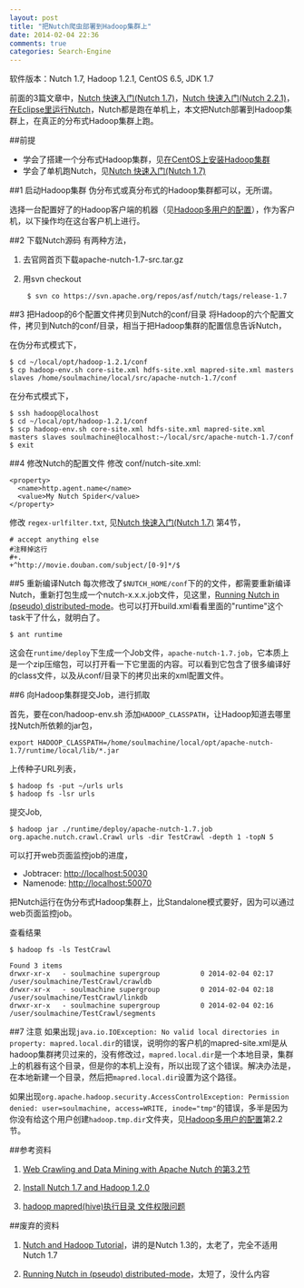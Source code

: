 ```yaml
---
layout: post
title: "把Nutch爬虫部署到Hadoop集群上"
date: 2014-02-04 22:36
comments: true
categories: Search-Engine
---
```


软件版本：Nutch 1.7, Hadoop 1.2.1, CentOS 6.5, JDK 1.7

前面的3篇文章中，[Nutch 快速入门(Nutch 1.7)](http://www.yanjiuyanjiu.com/blog/20140121)，[Nutch 快速入门(Nutch 2.2.1)](http://www.yanjiuyanjiu.com/blog/20140201)，[在Eclipse里运行Nutch](http://www.yanjiuyanjiu.com/blog/20140120)，Nutch都是跑在单机上，本文把Nutch部署到Hadoop集群上，在真正的分布式Hadoop集群上跑。


##前提

* 学会了搭建一个分布式Hadoop集群，见[在CentOS上安装Hadoop集群](http://www.yanjiuyanjiu.com/blog/20140202)
* 学会了单机跑Nutch，见[Nutch 快速入门(Nutch 1.7)](http://www.yanjiuyanjiu.com/blog/20140121)

##1 启动Hadoop集群
伪分布式或真分布式的Hadoop集群都可以，无所谓。

选择一台配置好了的Hadoop客户端的机器（见[Hadoop多用户的配置](http://www.yanjiuyanjiu.com/blog/20140203)），作为客户机，以下操作均在这台客户机上进行。

##2 下载Nutch源码
有两种方法，

1. 去官网首页下载apache-nutch-1.7-src.tar.gz
1. 用svn checkout

        $ svn co https://svn.apache.org/repos/asf/nutch/tags/release-1.7

##3 把Hadoop的6个配置文件拷贝到Nutch的conf/目录
将Hadoop的六个配置文件，拷贝到Nutch的conf/目录，相当于把Hadoop集群的配置信息告诉Nutch，

<!-- more -->

在伪分布式模式下，

    $ cd ~/local/opt/hadoop-1.2.1/conf
    $ cp hadoop-env.sh core-site.xml hdfs-site.xml mapred-site.xml masters slaves /home/soulmachine/local/src/apache-nutch-1.7/conf

在分布式模式下，

    $ ssh hadoop@localhost
    $ cd ~/local/opt/hadoop-1.2.1/conf
    $ scp hadoop-env.sh core-site.xml hdfs-site.xml mapred-site.xml masters slaves soulmachine@localhost:~/local/src/apache-nutch-1.7/conf
    $ exit


##4 修改Nutch的配置文件
修改 conf/nutch-site.xml:

    <property>
      <name>http.agent.name</name>
      <value>My Nutch Spider</value>
    </property>

修改 `regex-urlfilter.txt`, 见[Nutch 快速入门(Nutch 1.7)](http://www.yanjiuyanjiu.com/blog/20140121/) 第4节，

    # accept anything else
    #注释掉这行
    #+.
    +^http://movie.douban.com/subject/[0-9]*/$

##5 重新编译Nutch
每次修改了`$NUTCH_HOME/conf`下的的文件，都需要重新编译Nutch，重新打包生成一个nutch-x.x.x.job文件，见这里，[Running Nutch in (pseudo) distributed-mode](http://wiki.apache.org/nutch/NutchHadoopSingleNodeTutorial)。也可以打开build.xml看看里面的"runtime"这个task干了什么，就明白了。

    $ ant runtime

这会在`runtime/deploy`下生成一个Job文件，`apache-nutch-1.7.job`，它本质上是一个zip压缩包，可以打开看一下它里面的内容。可以看到它包含了很多编译好的class文件，以及从conf/目录下的拷贝出来的xml配置文件。

##6 向Hadoop集群提交Job，进行抓取

首先，要在con/hadoop-env.sh 添加`HADOOP_CLASSPATH`，让Hadoop知道去哪里找Nutch所依赖的jar包，

    export HADOOP_CLASSPATH=/home/soulmachine/local/opt/apache-nutch-1.7/runtime/local/lib/*.jar

上传种子URL列表，

    $ hadoop fs -put ~/urls urls
    $ hadoop fs -lsr urls

提交Job,

    $ hadoop jar ./runtime/deploy/apache-nutch-1.7.job org.apache.nutch.crawl.Crawl urls -dir TestCrawl -depth 1 -topN 5

可以打开web页面监控job的进度，

* Jobtracer: <http://localhost:50030>
* Namenode: <http://localhost:50070>

把Nutch运行在伪分布式Hadoop集群上，比Standalone模式要好，因为可以通过web页面监控job。

查看结果

    $ hadoop fs -ls TestCrawl

    Found 3 items
    drwxr-xr-x   - soulmachine supergroup          0 2014-02-04 02:17 /user/soulmachine/TestCrawl/crawldb
    drwxr-xr-x   - soulmachine supergroup          0 2014-02-04 02:18 /user/soulmachine/TestCrawl/linkdb
    drwxr-xr-x   - soulmachine supergroup          0 2014-02-04 02:16 /user/soulmachine/TestCrawl/segments

##7 注意
如果出现`java.io.IOException: No valid local directories in property: mapred.local.dir`的错误，说明你的客户机的mapred-site.xml是从hadoop集群拷贝过来的，没有修改过，`mapred.local.dir`是一个本地目录，集群上的机器有这个目录，但是你的本机上没有，所以出现了这个错误。解决办法是，在本地新建一个目录，然后把`mapred.local.dir`设置为这个路径。

如果出现`org.apache.hadoop.security.AccessControlException: Permission denied: user=soulmachine, access=WRITE, inode="tmp"`的错误，多半是因为你没有给这个用户创建`hadoop.tmp.dir`文件夹，见[Hadoop多用户的配置](http://www.yanjiuyanjiu.com/blog/20140203)第2.2节。


##参考资料
1. [Web Crawling and Data Mining with Apache Nutch 的第3.2节](http://packtlib.packtpub.com/library/web-crawling-and-data-mining-with-apache-nutch/ch03lvl1sec20)
1. [Install Nutch 1.7 and Hadoop 1.2.0](http://nutchhadoop.blogspot.com/)

1. [hadoop mapred(hive)执行目录 文件权限问题](http://blog.csdn.net/azhao_dn/article/details/6921398)


##废弃的资料
1. [Nutch and Hadoop Tutorial](http://wiki.apache.org/nutch/NutchHadoopTutorial)，讲的是Nutch 1.3的，太老了，完全不适用Nutch 1.7

1. [Running Nutch in (pseudo) distributed-mode](http://wiki.apache.org/nutch/NutchHadoopSingleNodeTutorial)，太短了，没什么内容
